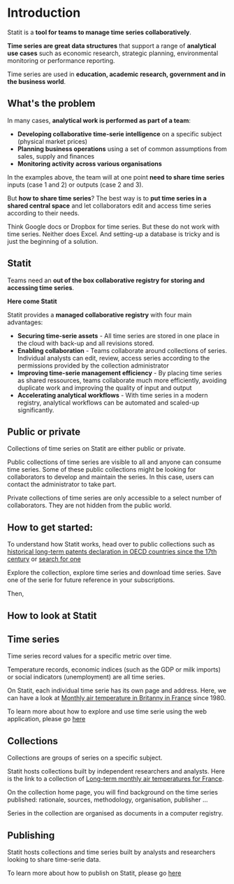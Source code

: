# Introduction

Statit is a **tool for teams to manage time series collaboratively**.

**Time series are great data structures** that support a range of **analytical use cases** such as economic research, strategic planning, environmental monitoring or performance reporting.

Time series are used in **education, academic research, government and in the business world**.


## What's the problem

In many cases, **analytical work is performed as part of a team**:

- **Developing collaborative time-serie intelligence** on a specific subject (physical market prices)
- **Planning business operations** using a set of common assumptions from sales, supply and finances
- **Monitoring activity across various organisations**

In the examples above, the team will at one point **need to share time series** inputs (case 1 and 2) or outputs (case 2 and 3).

But **how to share time series**? The best way is to **put time series in a shared central space** and let collaborators edit and access time series according to their needs.

Think Google docs or Dropbox for time series. But these do not work with time series. Neither does Excel. And setting-up a database is tricky and is just the beginning of a solution.


## Statit

Teams need an **out of the box collaborative registry for storing and accessing time series**.

**Here come Statit**

Statit provides a **managed collaborative registry** with four main advantages:

- **Securing time-serie assets** - All time series are stored in one place in the cloud with back-up and all revisions stored.
- **Enabling collaboration** - Teams collaborate around collections of series. Individual analysts can edit, review, access series according to the permissions provided by the collection administrator
- **Improving time-serie management efficiency** - By placing time series as shared ressources, teams collaborate much more efficiently, avoiding duplicate work and improving the quality of input and output
- **Accelerating analytical workflows** - With time series in a modern registry, analytical workflows can be  automated and scaled-up significantly.


## Public or private

Collections of time series on Statit are either public or private.

Public collections of time series are visible to all and anyone can consume time series. Some of these public collections might be looking for collaborators to develop and maintain the series. In this case, users can contact the administrator to take part.

Private collections of time series are only accessible to a select number of collaborators. They are not hidden from the public world.



## How to get started:

To understand how Statit works, head over to public collections such as [historical long-term patents declaration in OECD countries since the 17th century](https://gostatit.com/cdi/patents) or [search for one](https://gostatit.com/search)

Explore the collection, explore time series and download time series. Save one of the serie for future reference in your subscriptions.

Then,  


## How to look at Statit

## Time series

Time series record values for a specific metric over time.

Temperature records, economic indices (such as the GDP or milk imports) or social indicators (unemployment) are all time series.

On Statit, each individual time serie has its own page and address. Here, we can have a look at [Monthly air temperature in Britanny in France](https://www.gostatit.com/climat-fr/cei-m/region/bretagne/temp) since 1980.

To learn more about how to explore and use time serie using the web application, please go [here](access-web.md)


## Collections

Collections are groups of series on a specific subject.

Statit hosts collections built by independent researchers and analysts. Here is the link to a collection of [Long-term monthly air temperatures for France](https://www.gostatit.com/climat-fr/cei-m).

On the collection home page, you will find background on the time series published: rationale, sources, methodology, organisation, publisher ...

Series in the collection are organised as documents in a computer registry.


## Publishing

Statit hosts collections and time series built by analysts and researchers looking to share time-serie data.

To learn more about how to publish on Statit, please go [here](publish-web.md)

